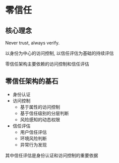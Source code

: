 # 零信任
## 核心理念
Never trust, always verify.

以身份为中心的访问控制, 以信任评估为基础的持续评估

零信任架构主要依赖的访问控制和信任评估

## 零信任架构的基石
* 身份认证
* 访问控制
  * 基于属性的访问控制
  * 基于信任级别的分层判断
  * 风险感知的动态权限
* 信任评估
  * 用户信任评估
  * 环境风险判断
  * 异常行为发现

其中信任评估是身份认证和访问控制的重要依据
